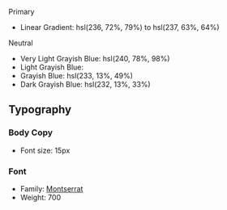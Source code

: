 Primary

- Linear Gradient: hsl(236, 72%, 79%) to hsl(237, 63%, 64%)


 Neutral

- Very Light Grayish Blue: hsl(240, 78%, 98%)
- Light Grayish Blue: 
- Grayish Blue: hsl(233, 13%, 49%)
- Dark Grayish Blue: hsl(232, 13%, 33%)

## Typography

### Body Copy

- Font size: 15px

### Font

- Family: [Montserrat](https://fonts.google.com/specimen/Montserrat)
- Weight: 700
